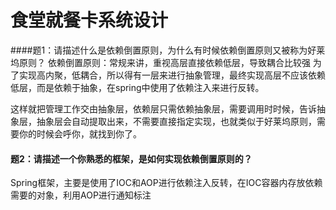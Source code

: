 # 食堂就餐卡系统设计

####题1：请描述什么是依赖倒置原则，为什么有时候依赖倒置原则又被称为好莱坞原则？
依赖倒置原则：常规来讲，重视高层直接依赖低层，导致耦合比较强
              为了实现高内聚，低耦合，所以得有一层来进行抽象管理，最终实现高层不应该依赖低层，而是依赖于抽象，在spring中使用了依赖注入来进行反转。

这样就把管理工作交由抽象层，依赖层只需依赖抽象层，需要调用时时候，告诉抽象层，抽象层会自动提取出来，不需要直接指定实现，也就类似于好莱坞原则，需要你的时候会呼你，就找到你了。

#### 题2：请描述一个你熟悉的框架，是如何实现依赖倒置原则的？
Spring框架，主要是使用了IOC和AOP进行依赖注入反转，在IOC容器内存放依赖需要的对象，利用AOP进行通知标注
